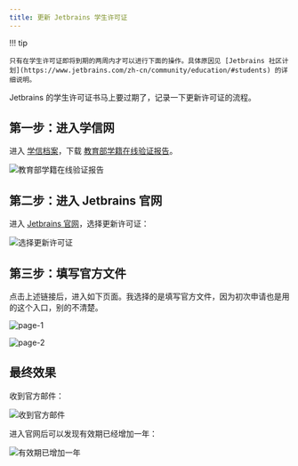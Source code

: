 ```yaml
---
title: 更新 Jetbrains 学生许可证
---
```


!!! tip

    只有在学生许可证即将到期的两周内才可以进行下面的操作。具体原因见 [Jetbrains 社区计划](https://www.jetbrains.com/zh-cn/community/education/#students) 的详细说明。

Jetbrains 的学生许可证书马上要过期了，记录一下更新许可证的流程。

## 第一步：进入学信网

进入 [学信档案](https://my.chsi.com.cn/archive/index.jsp)，下载 [教育部学籍在线验证报告](https://my.chsi.com.cn/archive/bab/index.action)。

![教育部学籍在线验证报告](https://cdn.dwj601.cn/images/202405081324328.png)

## 第二步：进入 Jetbrains 官网

进入 [Jetbrains 官网](https://account.jetbrains.com/licenses)，选择更新许可证：

![选择更新许可证](https://cdn.dwj601.cn/images/202405081325530.jpg)

## 第三步：填写官方文件

点击上述链接后，进入如下页面。我选择的是填写官方文件，因为初次申请也是用的这个入口，别的不清楚。

![page-1](https://cdn.dwj601.cn/images/202405081327808.jpg)

![page-2](https://cdn.dwj601.cn/images/202405081327540.jpg)

## 最终效果

收到官方邮件：

![收到官方邮件](https://cdn.dwj601.cn/images/202405171107619.png)

进入官网后可以发现有效期已经增加一年：

![有效期已增加一年](https://cdn.dwj601.cn/images/202405171111855.png)
